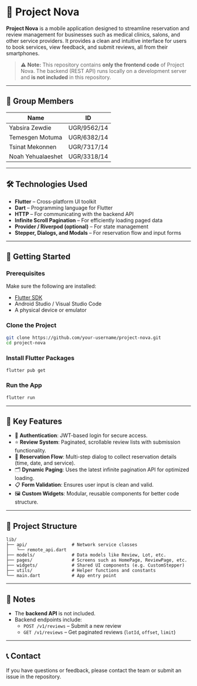 # 🚀 Project Nova

**Project Nova** is a mobile application designed to streamline reservation and review management for businesses such as medical clinics, salons, and other service providers. It provides a clean and intuitive interface for users to book services, view feedback, and submit reviews, all from their smartphones.

> ⚠️ **Note:** This repository contains **only the frontend code** of Project Nova. The backend (REST API) runs locally on a development server and **is not included** in this repository.

---

## 👥 Group Members

| Name               | ID           |
|--------------------|--------------|
| Yabsira Zewdie     | UGR/9562/14  |
| Temesgen Motuma    | UGR/6382/14  |
| Tsinat Mekonnen    | UGR/7317/14  |
| Noah Yehualaeshet  | UGR/3318/14  |

---

## 🛠️ Technologies Used

- **Flutter** – Cross-platform UI toolkit
- **Dart** – Programming language for Flutter
- **HTTP** – For communicating with the backend API
- **Infinite Scroll Pagination** – For efficiently loading paged data
- **Provider / Riverpod (optional)** – For state management
- **Stepper, Dialogs, and Modals** – For reservation flow and input forms

---

## 🚦 Getting Started

### Prerequisites

Make sure the following are installed:

- [Flutter SDK](https://flutter.dev/docs/get-started/install)
- Android Studio / Visual Studio Code
- A physical device or emulator

### Clone the Project

```bash
git clone https://github.com/your-username/project-nova.git
cd project-nova
```

### Install Flutter Packages

```bash
flutter pub get
```

### Run the App

```bash
flutter run
```

---

## 🧪 Key Features

- 🔐 **Authentication**: JWT-based login for secure access.
- ⭐ **Review System**: Paginated, scrollable review lists with submission functionality.
- 📆 **Reservation Flow**: Multi-step dialog to collect reservation details (time, date, and service).
- 🗂️ **Dynamic Paging**: Uses the latest infinite pagination API for optimized loading.
- 📋 **Form Validation**: Ensures user input is clean and valid.
- 🖼️ **Custom Widgets**: Modular, reusable components for better code structure.

---

## 📁 Project Structure

```
lib/
├── api/                 # Network service classes
│   └── remote_api.dart
├── models/              # Data models like Review, Lot, etc.
├── pages/               # Screens such as HomePage, ReviewPage, etc.
├── widgets/             # Shared UI components (e.g. CustomStepper)
├── utils/               # Helper functions and constants
└── main.dart            # App entry point
```

---

## 💬 Notes

- The **backend API** is not included. 
- Backend endpoints include:
  - `POST /v1/reviews` – Submit a new review
  - `GET /v1/reviews` – Get paginated reviews (`lotId`, `offset`, `limit`)

---

## 📞 Contact

If you have questions or feedback, please contact the team or submit an issue in the repository.
